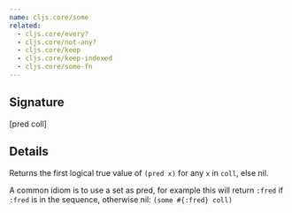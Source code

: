 ```yaml
---
name: cljs.core/some
related:
  - cljs.core/every?
  - cljs.core/not-any?
  - cljs.core/keep
  - cljs.core/keep-indexed
  - cljs.core/some-fn
---
```


## Signature
[pred coll]


## Details

Returns the first logical true value of `(pred x)` for any `x` in `coll`, else
nil.

A common idiom is to use a set as pred, for example this will return `:fred` if
`:fred` is in the sequence, otherwise nil: `(some #{:fred} coll)`
